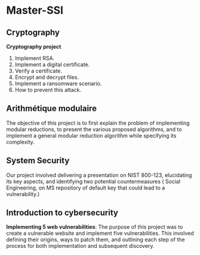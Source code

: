 # Master-SSI



## Cryptography
**Cryptography project**
1. Implement RSA.
2. Implement a digital certificate.
3. Verify a certificate.
4. Encrypt and decrypt files.
5. Implement a ransomware scenario.
6. How to prevent this attack.

## Arithmétique modulaire
The objective of this project is to first explain the problem of implementing modular reductions, to present the various proposed algorithms, and to implement a general modular reduction algorithm while specifying its complexity.

## System Security
Our project involved delivering a presentation on NIST 800-123, elucidating its key aspects, and identifying two potential countermeasures ( Social Engineering, on MS  repository of default key that could lead to a vulnerability.)

## Introduction to cybersecurity
**Implementing 5 web vulnerabilities**: The purpose of this project was to create a vulnerable website and implement five vulnerabilities. 
This involved defining their origins, ways to patch them, and outlining each step of the process for both implementation and subsequent discovery.

